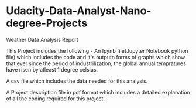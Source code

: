 # Udacity-Data-Analyst-Nano-degree-Projects

Weather Data Analysis Report

This Project includes the following - 
An Ipynb file(Jupyter Notebook python file) which includes the code and it's outputn forms of graphs which show that ever since the period of industrilization, the global annual tempratures have risen by atleast 1 degree celsius.

A csv file which includes the data needed for this analysis.

A Project description file in pdf format which includes a detailed explanation of all the coding required for this project.
